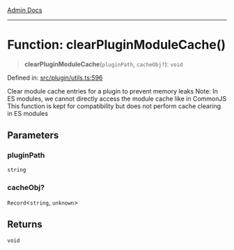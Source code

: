 [Admin Docs](/)

***

# Function: clearPluginModuleCache()

> **clearPluginModuleCache**(`pluginPath`, `cacheObj?`): `void`

Defined in: [src/plugin/utils.ts:596](https://github.com/Sourya07/talawa-api/blob/3df16fa5fb47e8947dc575f048aef648ae9ebcf8/src/plugin/utils.ts#L596)

Clear module cache entries for a plugin to prevent memory leaks
Note: In ES modules, we cannot directly access the module cache like in CommonJS
This function is kept for compatibility but does not perform cache clearing in ES modules

## Parameters

### pluginPath

`string`

### cacheObj?

`Record`\<`string`, `unknown`\>

## Returns

`void`
